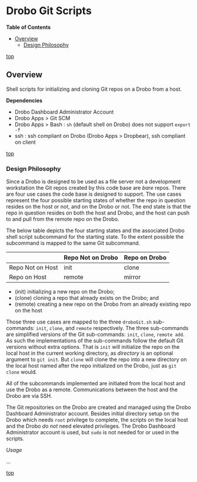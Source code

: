 # Drobo Git Scripts


**Table of Contents**

- [Overview](#overview)
  - [Design Philosophy](#design-philosophy)


[top](#drobo-git-scripts)

## Overview

Shell scripts for initializing and cloning Git repos on a Drobo from a host.


**Dependencies**

- Drobo Dashboard Administrator Account
- Drobo Apps > Git SCM
- Drobo Apps > Bash : `sh` (default shell on Drobo) does not support `export -f`
- ssh : ssh compliant on Drobo (Drobo Apps > Dropbear), ssh compliant on client


[top](#drobo-git-scripts)

### Design Philosophy

Since a Drobo is designed to be used as a file server not a development workstation the Git repos created by this code base are _bare_ repos.
There are four use cases the code base is designed to support.
The use cases represent the four possible starting states of whether the repo in question resides on the host or not, and on the Drobo or not.
The end state is that the repo in question resides on both the host and Drobo, and the host can push to and pull from the remote repo on the Drobo.

The below table depicts the four starting states and the associated Drobo shell script subcommand for the starting state.
To the extent possible the subcommand is mapped to the same Git subcommand.

|    |  Repo Not on Drobo  |  Repo on Drobo  |
|----|---------------------|-----------------|
|  Repo Not on Host  |  init    |  clone   |
|  Repo on Host      |  remote  |  mirror  |

- (init) initializing a new repo on the Drobo;
- (clone) cloning a repo that already exists on the Drobo; and
- (remote) creating a new repo on the Drobo from an already existing repo on the host

Those three use cases are mapped to the three `droboGit.sh` sub-commands: `init`, `clone`, and `remote` respectively.
The three sub-commands are simplified versions of the Git sub-commands: `init`, `clone`, `remote add`.
As such the implementations of the sub-commands follow the default Git versions without extra options.
That is `init` will initialize the repo on the local host in the current working directory, as _directory_ is an optional argument to `git init`.
But `clone` will clone the repo into a new directory on the local host named after the repo initialized on the Drobo, just as `git clone` would.

All of the subcommands implemented are initiated from the local host and use the Drobo as a remote.
Communications between the host and the Drobo are via SSH.

The Git repositories on the Drobo are created and managed using the Drobo Dashboard Administrator account.
Besides initial directory setup on the Drobo which needs `root` privilege to complete, the scripts on the local host and the Drobo *do not* need elevated privileges.
The Drobo Dashboard Administrator account is used, but `sudo` is not needed for or used in the scripts.

_Usage_

...


[top](#drobo-git-scripts)<span id="end">
